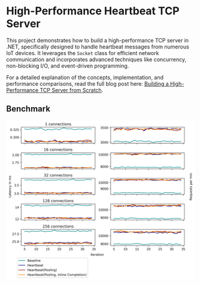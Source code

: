 # High-Performance Heartbeat TCP Server

This project demonstrates how to build a high-performance TCP server in .NET, specifically designed to handle heartbeat messages from numerous IoT devices. It leverages the `Socket` class for efficient network communication and incorporates advanced techniques like concurrency, non-blocking I/O, and event-driven programming.

For a detailed explanation of the concepts, implementation, and performance comparisons, read the full blog post here: [Building a High-Performance TCP Server from Scratch](https://medium.com/@Alikhalili/building-a-high-performance-tcp-server-from-scratch-a8ede35c4cc2).

## Benchmark

![benchmark](benchmarks\benchmark_chart.png)
